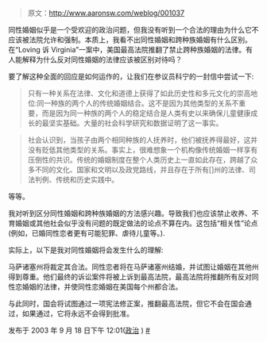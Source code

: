 # 

> 原文：<http://www.aaronsw.com/weblog/001037>

同性婚姻似乎是一个受欢迎的政治问题，但我没有听到一个合法的理由为什么它不应该被法院允许和强制。本质上，我看不出同性婚姻和跨种族婚姻有什么区别。在“Loving 诉 Virginia”一案中，美国最高法院推翻了禁止跨种族婚姻的法律。有人能解释为什么反对同性婚姻的法律应该被区别对待吗？

要了解这种全面的回应是如何运作的，让我们在参议员科宁的一封信中尝试一下:

> 只有一种关系在法律、文化和道德上获得了如此历史性和多元文化的崇高地位:同一种族的两个人的传统婚姻结合。这不是因为其他类型的关系不重要，而是因为同一种族的两个人的稳定结合是人类有史以来确保儿童健康成长的最坚实基础。大量的社会科学研究和数据证明了这一事实。

> 社会认识到，当孩子由两个相同种族的人抚养时，他们被抚养得最好，这并没有贬低其他类型的关系。事实上，很难想象一个机构像传统婚姻一样享有压倒性的共识。传统的婚姻制度在整个人类历史上一直如此存在，跨越了众多不同的文化、国家和文明以及政党路线，并且存在于所有[]州的法律、司法判例、传统和历史实践中。

等等。

我对听到区分同性婚姻和跨种族婚姻的方法感兴趣。导致我们也应该禁止收养、不育婚姻或其他社会似乎没有问题的既定做法的论点不算在内。这包括“相关性”论点(例如，已婚同性恋者更有可能犯罪、虐待儿童等。).

实际上，以下是我对同性婚姻将会发生什么的理解:

马萨诸塞州将裁定其合法。同性恋者将在马萨诸塞州结婚，并试图让婚姻在其他州得到尊重。他们最终的诉讼案件将被上诉到最高法院，最高法院将推翻所有反对同性恋婚姻的法律，并使同性恋婚姻在美国每个州都合法。

与此同时，国会将试图通过一项宪法修正案，推翻最高法院，但它不会在国会通过，如果通过，它将永远不会得到批准。

发布于 2003 年 9 月 18 日下午 12:01([政治](cat_politics) ) [#](001037)

